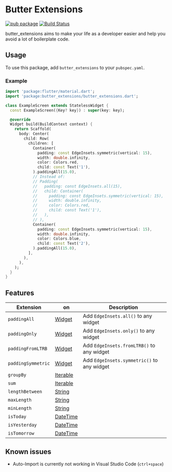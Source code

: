 # Butter Extensions

[![pub package](https://img.shields.io/pub/v/butter_extensions.svg)](https://pub.dev/packages/butter_extensions) <a  href="https://github.com/mfrischbutter/butter_extensions/actions"><img  src="https://github.com/mfrischbutter/butter_extensions/workflows/flutter-tests/badge.svg"  alt="Build Status"></a>

butter_extensions aims to make your life as a developer easier and help you avoid a lot of boilerplate code.

## Usage

To use this package, add `butter_extensions` to your `pubspec.yaml`.

### Example

```dart
import 'package:flutter/material.dart';
import 'package:butter_extensions/butter_extensions.dart';

class ExampleScreen extends StatelessWidget {
  const ExampleScreen({Key? key}) : super(key: key);

  @override
  Widget build(BuildContext context) {
    return Scaffold(
      body: Center(
        child: Row(
          children: [
            Container(
              padding: const EdgeInsets.symmetric(vertical: 15),
              width: double.infinity,
              color: Colors.red,
              child: const Text('1'),
            ).paddingAll(15.0),
            // Instead of:
            // Padding(
            //   padding: const EdgeInsets.all(15),
            //   child: Container(
            //     padding: const EdgeInsets.symmetric(vertical: 15),
            //     width: double.infinity,
            //     color: Colors.red,
            //     child: const Text('1'),
            //   ),
            // ),
            Container(
              padding: const EdgeInsets.symmetric(vertical: 15),
              width: double.infinity,
              color: Colors.blue,
              child: const Text('2'),
            ).paddingAll(15.0),
          ],
        ),
      ),
    );
  }
}
```

## Features

| Extension          | on                                                                        | Description                                |
| ------------------ | ------------------------------------------------------------------------- | ------------------------------------------ |
| `paddingAll`       | [Widget](https://api.flutter.dev/flutter/widgets/Widget-class.html)       | Add `EdgeInsets.all()` to any widget       |
| `paddingOnly`      | [Widget](https://api.flutter.dev/flutter/widgets/Widget-class.html)       | Add `EdgeInsets.only()` to any widget      |
| `paddingFromLTRB`  | [Widget](https://api.flutter.dev/flutter/widgets/Widget-class.html)       | Add `EdgeInsets.fromLTRB()` to any widget  |
| `paddingSymmetric` | [Widget](https://api.flutter.dev/flutter/widgets/Widget-class.html)       | Add `EdgeInsets.symmetric()` to any widget |
| `groupBy`          | [Iterable](https://api.flutter.dev/flutter/dart-core/Iterable-class.html) |                                            |
| `sum`              | [Iterable](https://api.flutter.dev/flutter/dart-core/Iterable-class.html) |                                            |
| `lengthBetween`    | [String](https://api.flutter.dev/flutter/dart-core/String-class.html)     |                                            |
| `maxLength`        | [String](https://api.flutter.dev/flutter/dart-core/String-class.html)     |                                            |
| `minLength`        | [String](https://api.flutter.dev/flutter/dart-core/String-class.html)     |                                            |
| `isToday`          | [DateTime](https://api.flutter.dev/flutter/dart-core/DateTime-class.html) |                                            |
| `isYesterday`      | [DateTime](https://api.flutter.dev/flutter/dart-core/DateTime-class.html) |                                            |
| `isTomorrow`       | [DateTime](https://api.flutter.dev/flutter/dart-core/DateTime-class.html) |                                            |

## Known issues

- Auto-Import is currently not working in Visual Studio Code (`ctrl+space`)
